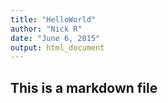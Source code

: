 ```yaml
---
title: "HelloWorld"
author: "Nick R"
date: "June 6, 2015"
output: html_document
---
```


## This is a markdown file
